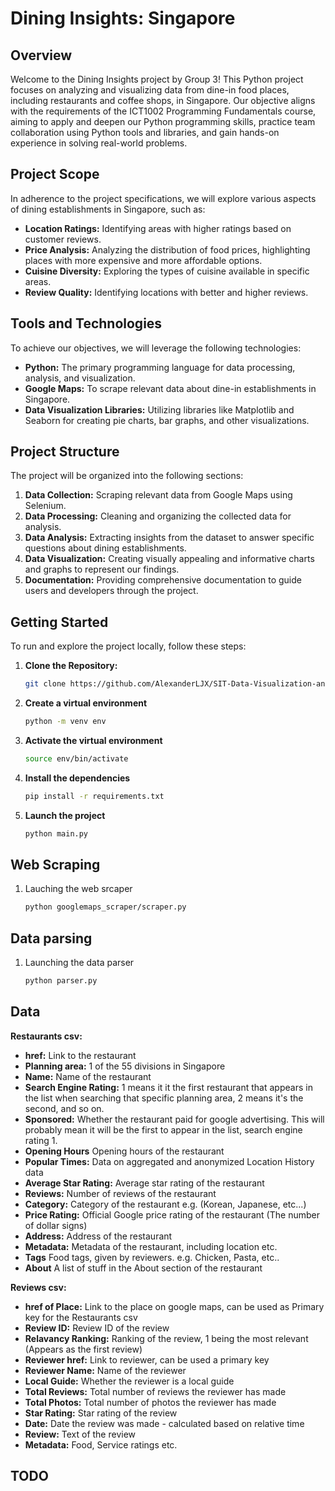 # Dining Insights: Singapore

## Overview

Welcome to the Dining Insights project by Group 3! This Python project focuses on analyzing and visualizing data from dine-in food places, including restaurants and coffee shops, in Singapore. Our objective aligns with the requirements of the ICT1002 Programming Fundamentals course, aiming to apply and deepen our Python programming skills, practice team collaboration using Python tools and libraries, and gain hands-on experience in solving real-world problems.

## Project Scope

In adherence to the project specifications, we will explore various aspects of dining establishments in Singapore, such as:

- **Location Ratings:** Identifying areas with higher ratings based on customer reviews.
- **Price Analysis:** Analyzing the distribution of food prices, highlighting places with more expensive and more affordable options.
- **Cuisine Diversity:** Exploring the types of cuisine available in specific areas.
- **Review Quality:** Identifying locations with better and higher reviews.

## Tools and Technologies

To achieve our objectives, we will leverage the following technologies:

- **Python:** The primary programming language for data processing, analysis, and visualization.
- **Google Maps:** To scrape relevant data about dine-in establishments in Singapore.
- **Data Visualization Libraries:** Utilizing libraries like Matplotlib and Seaborn for creating pie charts, bar graphs, and other visualizations.

## Project Structure

The project will be organized into the following sections:

1. **Data Collection:** Scraping relevant data from Google Maps using Selenium.
2. **Data Processing:** Cleaning and organizing the collected data for analysis.
3. **Data Analysis:** Extracting insights from the dataset to answer specific questions about dining establishments.
4. **Data Visualization:** Creating visually appealing and informative charts and graphs to represent our findings.
5. **Documentation:** Providing comprehensive documentation to guide users and developers through the project.

## Getting Started

To run and explore the project locally, follow these steps:

1. **Clone the Repository:**
   ```bash
   git clone https://github.com/AlexanderLJX/SIT-Data-Visualization-and-Analysis.git
2. **Create a virtual environment**
   ```bash
   python -m venv env
3. **Activate the virtual environment**
   ```bash
   source env/bin/activate
4. **Install the dependencies**
   ```bash
   pip install -r requirements.txt
5. **Launch the project**
   ```bash
   python main.py
   ```


## Web Scraping

1. Lauching the web srcaper
   ```bash
   python googlemaps_scraper/scraper.py

## Data parsing

1. Launching the data parser
   ```bash
   python parser.py

## Data

**Restaurants csv:**
 - **href:** Link to the restaurant
 - **Planning area:** 1 of the 55 divisions in Singapore
 - **Name:** Name of the restaurant
 - **Search Engine Rating:** 1 means it it the first restaurant that appears in the list when searching that specific planning area, 2 means it's the second, and so on.
 - **Sponsored:** Whether the restaurant paid for google advertising. This will probably mean it will be the first to appear in the list, search engine rating 1.
 - **Opening Hours** Opening hours of the restaurant
 - **Popular Times:** Data on aggregated and anonymized Location History data
 - **Average Star Rating:** Average star rating of the restaurant
 - **Reviews:** Number of reviews of the restaurant
 - **Category:** Category of the restaurant e.g. (Korean, Japanese, etc...)
 - **Price Rating:** Official Google price rating of the restaurant (The number of dollar signs)
 - **Address:** Address of the restaurant
 - **Metadata:** Metadata of the restaurant, including location etc.
 - **Tags** Food tags, given by reviewers. e.g. Chicken, Pasta, etc..
 - **About** A list of stuff in the About section of the restaurant


**Reviews csv:**
 - **href of Place:** Link to the place on google maps, can be used as Primary key for the Restaurants csv
 - **Review ID:** Review ID of the review
 - **Relavancy Ranking:** Ranking of the review, 1 being the most relevant (Appears as the first review)
 - **Reviewer href:** Link to reviewer, can be used a primary key
 - **Reviewer Name:** Name of the reviewer
 - **Local Guide:** Whether the reviewer is a local guide
 - **Total Reviews:** Total number of reviews the reviewer has made
 - **Total Photos:** Total number of photos the reviewer has made
 - **Star Rating:** Star rating of the review
 - **Date:** Date the review was made - calculated based on relative time
 - **Review:** Text of the review
 - **Metadata:** Food, Service ratings etc.
 

## TODO

